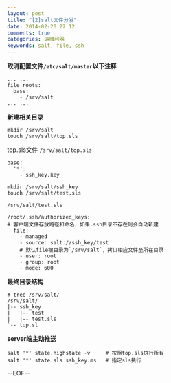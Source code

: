 ```yaml
---
layout: post
title: "[2]salt文件分发"
date: 2014-02-20 22:12
comments: true
categories: 运维利器
keywords: salt, file, ssh
---
```



__取消配置文件`/etc/salt/master`以下注释__

```
... ...
file_roots:
  base:
    - /srv/salt
... ...
```

<!--more-->

__新建相关目录__
```
mkdir /srv/salt
touch /srv/salt/top.sls
```

top.sls文件
`/srv/salt/top.sls`
```
base:
  '*':
    - ssh_key.key
```

```
mkdir /srv/salt/ssh_key
touch /srv/salt/test.sls
```

`/srv/salt/test.sls`
```
/root/.ssh/authorized_keys: 
# 客户端文件存放路径和命名，如果.ssh目录不存在则会自动新建
  file:
    - managed
    - source: salt://ssh_key/test   
    # 默认file根目录为`/srv/salt`，拷贝相应文件至所在目录
    - user: root
    - group: root
    - mode: 600
```

__最终目录结构__
```
# tree /srv/salt/
/srv/salt/
|-- ssh_key
|   |-- test
|   |-- test.sls
`-- top.sl
```

__server端主动推送__
```
salt '*' state.highstate -v     # 按照top.sls执行所有
salt '*' state.sls ssh_key.ms   # 指定sls执行
```

--EOF--